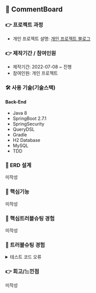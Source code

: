 ## 📌 CommentBoard

### 👉 프로젝트 과정
+ 개인 프로젝트 설명: <a href="https://pan2468.tistory.com/category/%EA%B0%9C%EC%9D%B8%20%ED%94%84%EB%A1%9C%EC%A0%9D%ED%8A%B8">개인 프로젝트 블로그</a>
### 👉 제작기간 / 참여인원
+ 제작기간: 2022-07-08 ~ 진행
+ 참여인원: 개인 프로젝트

### 🛠 사용 기술(기술스택)
#### Back-End
+ Java 8
+ SpringBoot 2.7.1
+ SpringSecurity
+ QueryDSL
+ Gradle
+ H2 Database
+ MySQL
+ TDD

### 📌 ERD 설계
미작성
### 📌 핵심기능
미작성
### 📌 핵심트러블슈팅 경험
미작성

### 📌 트러블슈팅 경험
<details>
<summary>테스트 코드 오류</summary>
<div markdown="1">
- Execution failed for task ':test'.
  
  ### 해결방법
- InteliJ 오류
- Intelij > Ctrl+Alt+S > Setting > BuildTools > Gradle > Run tests using : InteliJ IDEA  

</div>
</details>

### 👉 회고/느낀점
미작성
